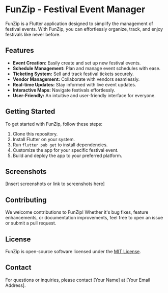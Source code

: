 # FunZip - Festival Event Manager

FunZip is a Flutter application designed to simplify the management of festival events. With FunZip, you can effortlessly organize, track, and enjoy festivals like never before.

## Features

- **Event Creation:** Easily create and set up new festival events.
- **Schedule Management:** Plan and manage event schedules with ease.
- **Ticketing System:** Sell and track festival tickets securely.
- **Vendor Management:** Collaborate with vendors seamlessly.
- **Real-time Updates:** Stay informed with live event updates.
- **Interactive Maps:** Navigate festivals effortlessly.
- **User-Friendly:** An intuitive and user-friendly interface for everyone.

## Getting Started

To get started with FunZip, follow these steps:

1. Clone this repository.
2. Install Flutter on your system.
3. Run `flutter pub get` to install dependencies.
4. Customize the app for your specific festival event.
5. Build and deploy the app to your preferred platform.

## Screenshots

[Insert screenshots or link to screenshots here]

## Contributing

We welcome contributions to FunZip! Whether it's bug fixes, feature enhancements, or documentation improvements, feel free to open an issue or submit a pull request.

## License

FunZip is open-source software licensed under the [MIT License](LICENSE).

## Contact

For questions or inquiries, please contact [Your Name] at [Your Email Address].
